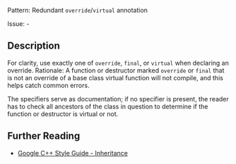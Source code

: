 Pattern: Redundant `override`/`virtual` annotation

Issue: -

## Description

For clarity, use exactly one of `override`, `final`, or `virtual` when declaring an override. Rationale: A function or destructor marked `override` or `final` that is not an override of a base class virtual function will not compile, and this helps catch common errors. 

The specifiers serve as documentation; if no specifier is present, the reader has to check all ancestors of the class in question to determine if the function or destructor is virtual or not.


## Further Reading

* [Google C++ Style Guide - Inheritance](https://google.github.io/styleguide/cppguide.html#Inheritance)	